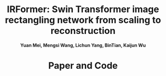 <h1 align = "center">IRFormer: Swin Transformer image rectangling network from scaling to reconstruction</h1>
<h4 align = "center">Yuan Mei, Mengsi Wang, Lichun Yang, BinTian, Kaijun Wu</h4>
<h1 align = "center">Paper and Code</h1>

